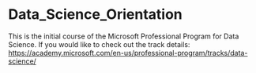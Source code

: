 # Data_Science_Orientation
This is the initial course of the Microsoft Professional Program for Data Science.
If you would like to check out the track details: https://academy.microsoft.com/en-us/professional-program/tracks/data-science/
